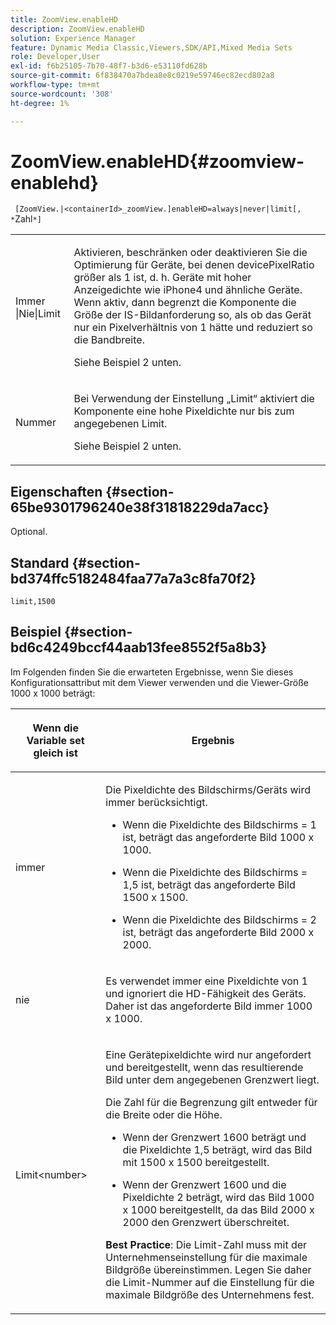 ```yaml
---
title: ZoomView.enableHD
description: ZoomView.enableHD
solution: Experience Manager
feature: Dynamic Media Classic,Viewers,SDK/API,Mixed Media Sets
role: Developer,User
exl-id: f6b25105-7b70-48f7-b3d6-e53110fd628b
source-git-commit: 6f838470a7bdea8e8c0219e59746ec82ecd802a8
workflow-type: tm+mt
source-wordcount: '308'
ht-degree: 1%

---
```


# ZoomView.enableHD{#zoomview-enablehd}

` [ZoomView.|<containerId>_zoomView.]enableHD=always|never|limit[, *`Zahl`*]`

<table id="table_0BEA0B5FFDF64E5594B534B2A87A6D88"> 
 <tbody> 
  <tr> 
   <td colname="col1"> <p> Immer <span class="codeph">|Nie|Limit</span> </p> </td> 
   <td colname="col2"> <p> Aktivieren, beschränken oder deaktivieren Sie die Optimierung für Geräte, bei denen <span class="codeph"> devicePixelRatio</span> größer als <span class="codeph"> 1</span> ist, d. h. Geräte mit hoher Anzeigedichte wie iPhone4 und ähnliche Geräte. Wenn aktiv, dann begrenzt die Komponente die Größe der IS-Bildanforderung so, als ob das Gerät nur ein Pixelverhältnis von <span class="codeph"> 1</span> hätte und reduziert so die Bandbreite. </p> <p>Siehe Beispiel 2 unten. </p> </td> 
  </tr> 
  <tr> 
   <td colname="col1"> <p> <span class="codeph"><span class="varname"> Nummer</span></span> </p> </td> 
   <td colname="col2"> <p> Bei Verwendung der Einstellung „Limit“ aktiviert die Komponente eine hohe Pixeldichte nur bis zum angegebenen Limit. </p> <p>Siehe Beispiel 2 unten. </p> </td> 
  </tr> 
 </tbody> 
</table>

## Eigenschaften {#section-65be9301796240e38f31818229da7acc}

Optional.

## Standard {#section-bd374ffc5182484faa77a7a3c8fa70f2}

`limit,1500`

## Beispiel {#section-bd6c4249bccf44aab13fee8552f5a8b3}

Im Folgenden finden Sie die erwarteten Ergebnisse, wenn Sie dieses Konfigurationsattribut mit dem Viewer verwenden und die Viewer-Größe 1000 x 1000 beträgt:

<table id="table_F97FEDA0EE1B4EF6AC9FF9060548ACA4"> 
 <thead> 
  <tr> 
   <th colname="col1" class="entry"> <p>Wenn die Variable set gleich ist </p> </th> 
   <th colname="col2" class="entry"> <p>Ergebnis </p> </th> 
  </tr>
 </thead>
 <tbody> 
  <tr> 
   <td colname="col1"> <p><span class="codeph"> immer</span> </p> </td> 
   <td colname="col2"> <p>Die Pixeldichte des Bildschirms/Geräts wird immer berücksichtigt. </p> <p> 
     <ul id="ul_D8F31FDFCDB74B75A3B1BFBEE33AF2E2"> 
      <li id="li_8A1C6DCCE10545349C73029729211BB2"> <p>Wenn die Pixeldichte des Bildschirms = 1 ist, beträgt das angeforderte Bild 1000 x 1000. </p> </li> 
      <li id="li_884156A34AC64B4E9B3ACC4C25EB710F"> <p>Wenn die Pixeldichte des Bildschirms = 1,5 ist, beträgt das angeforderte Bild 1500 x 1500. </p> </li> 
      <li id="li_7EC699284A7F4E679E512C3DA8B5454F"> <p>Wenn die Pixeldichte des Bildschirms = 2 ist, beträgt das angeforderte Bild 2000 x 2000. </p> </li> 
     </ul> </p> </td> 
  </tr> 
  <tr> 
   <td colname="col1"> <p><span class="codeph"> nie</span> </p> </td> 
   <td colname="col2"> <p>Es verwendet immer eine Pixeldichte von 1 und ignoriert die HD-Fähigkeit des Geräts. Daher ist das angeforderte Bild immer 1000 x 1000. </p> </td> 
  </tr> 
  <tr> 
   <td colname="col1"> <p><span class="codeph"> Limit&lt;number&gt;</span> </p> </td> 
   <td colname="col2"> <p>Eine Gerätepixeldichte wird nur angefordert und bereitgestellt, wenn das resultierende Bild unter dem angegebenen Grenzwert liegt. </p> <p>Die Zahl für die Begrenzung gilt entweder für die Breite oder die Höhe. </p> <p> 
     <ul id="ul_CEC06B2280164951BA1A0ADED99E8050"> 
      <li id="li_CA7A0980ACC54690A4F212DF53E2DC8A"> <p>Wenn der Grenzwert 1600 beträgt und die Pixeldichte 1,5 beträgt, wird das Bild mit 1500 x 1500 bereitgestellt. </p> </li> 
      <li id="li_A4AAD7FBFA0347B082789511CA6768A5"> <p>Wenn der Grenzwert 1600 und die Pixeldichte 2 beträgt, wird das Bild 1000 x 1000 bereitgestellt, da das Bild 2000 x 2000 den Grenzwert überschreitet. </p> </li> 
     </ul> </p> <p><b>Best Practice</b>: Die Limit-Zahl muss mit der Unternehmenseinstellung für die maximale Bildgröße übereinstimmen. Legen Sie daher die Limit-Nummer auf die Einstellung für die maximale Bildgröße des Unternehmens fest. </p> </td> 
  </tr> 
 </tbody> 
</table>
